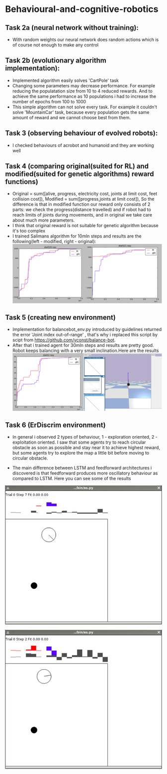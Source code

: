 # Behavioural-and-cognitive-robotics

## Task 2a (neural network without training):
* With random weights our neural network does random actions which is of course not enough to make any control

## Task 2b (evolutionary algorithm implementation):
* Implemented algorithm easily solves 'CartPole' task 
* Changing some parameters may decrease performance. For example reducing the populatation size from 10 to 4 reduced rewards. And to achieve the same performance as 10 populations i had to increase the number of epochs from 100 to 1000
* This simple algorithm can not solve every task. For example it couldn't solve 'MountainCar' task, because every population gets the same amount of reward and we cannot choose best from them.

## Task 3 (observing behaviour of evolved robots):
* I checked behaviours of acrobot and humanoid and they are working well

## Task 4 (comparing original(suited for RL) and modified(suited for genetic algorithms) reward functions)
* Original = sum([alive, progress, electricity cost, joints at limit cost, feet collision cost]), Modified = sum([progress,joints at limit cost]), So the difference is that in modified function our reward only consists of 2 parts: we check the progress(distance travelled) and if robot had to reach limits of joints during movements, and in original we take care about much more parameters.
* I think that original reward is not suitable for genetic algorithm because it's too complex
* I trained Salimans algorithm for 10mln steps and results are the following(left - modified, right - original): 
![Results of evolutionary algorithm on half cheetah environment](https://github.com/smileyenot983/Behavioural-and-cognitive-robotics/blob/master/reward_shaping_results.jpg)

## Task 5 (creating new environment)

* Implementation for balancebot_env.py introduced by guidelines returned the error 'Joint index out-of-range' , that's why i replaced this script by scipt from https://github.com/yconst/balance-bot.
* After that i trained agent for 30mln steps and results are pretty good. Robot keeps balancing with a very small inclination.Here are the results
![Results achieved by balancing robot environment](https://github.com/smileyenot983/Behavioural-and-cognitive-robotics/blob/master/balancing_robot_results.jpg)

## Task 6 (ErDiscrim environment)

* In general i observed 2 types of behaviour, 1 - exploration oriented, 2 - exploitation oriented. I saw that some agents try to reach circular obstacle as soon as possible and stay near it to achieve highest reward, but some agents try to explore the map a little bit before moving to circular obstacle.

* The main difference between LSTM and feedforward architectures i discovered is that feedforward produces more oscillatory behaviour as compared to LSTM. Here you can see some of the results

![LSTM](https://github.com/smileyenot983/Behavioural-and-cognitive-robotics/blob/master/Task6_lstm.gif)

![Feedforwarad](https://github.com/smileyenot983/Behavioural-and-cognitive-robotics/blob/master/Task6_feedforward.gif)




